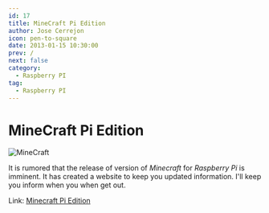 ```yaml
---
id: 17
title: MineCraft Pi Edition
author: Jose Cerrejon
icon: pen-to-square
date: 2013-01-15 10:30:00
prev: /
next: false
category:
  - Raspberry PI
tag:
  - Raspberry PI
---
```


# MineCraft Pi Edition

![MineCraft](/images/minecraft.jpg)

It is rumored that the release of version of *Minecraft* for *Raspberry Pi* is imminent. It has created a website to keep you updated information.
I'll keep you inform when you when get out.

Link: [Minecraft Pi Edition](http://pi.minecraft.net)